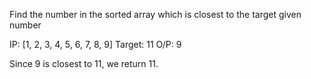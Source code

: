 Find the number in the sorted array which is closest to the target given number

IP: [1, 2, 3, 4, 5, 6, 7, 8, 9]
Target: 11
O/P: 9

Since 9 is closest to 11, we return 11.
